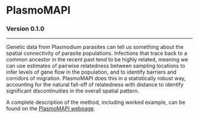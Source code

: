 # PlasmoMAPI
### Version 0.1.0


--------------------------------------------------------------------------------------------------------------------------------

Genetic data from Plasmodium parasites can tell us something about the spatial connectivity of parasite populations. Infections that trace back to a common ancestor in the recent past tend to be highly related, meaning we can use estimates of pairwise relatedness between sampling locations to infer levels of gene flow in the population, and to identify barriers and corridors of migration. PlasmoMAPI does this in a statistically robust way, accounting for the natural fall-off of relatedness with distance to identify significant discontinuities in the overall spatial pattern.

A complete description of the method, including worked example, can be found on the [PlasmoMAPI webpage](https://mrc-ide.github.io/PlasmoMAPI).

